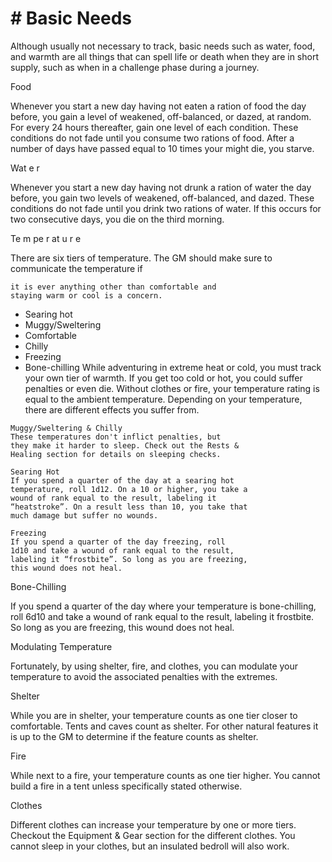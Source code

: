 # # Basic Needs

Although usually not necessary to track, basic
needs such as water, food, and warmth are all things
that can spell life or death when they are in short
supply, such as when in a challenge phase during a
journey.

Food

Whenever you start a new day having not eaten a
ration of food the day before, you gain a level of
weakened, off-balanced, or dazed, at random. For
every 24 hours thereafter, gain one level of each
condition. These conditions do not fade until you
consume two rations of food.
After a number of days have passed equal to 10
times your might die, you starve.

Wat e r

Whenever you start a new day having not drunk
a ration of water the day before, you gain two levels
of weakened, off-balanced, and dazed. These
conditions do not fade until you drink two rations of
water.
If this occurs for two consecutive days, you die
on the third morning.

Te m pe r at u r e

There are six tiers of temperature. The GM
should make sure to communicate the temperature if

```
it is ever anything other than comfortable and
staying warm or cool is a concern.
```

- Searing hot
- Muggy/Sweltering
- Comfortable
- Chilly
- Freezing
- Bone-chilling
  While adventuring in extreme heat or cold, you
  must track your own tier of warmth. If you get too
  cold or hot, you could suffer penalties or even die.
  Without clothes or fire, your temperature rating is
  equal to the ambient temperature.
  Depending on your temperature, there are
  different effects you suffer from.

```
Muggy/Sweltering & Chilly
These temperatures don't inflict penalties, but
they make it harder to sleep. Check out the Rests &
Healing section for details on sleeping checks.
```

```
Searing Hot
If you spend a quarter of the day at a searing hot
temperature, roll 1d12. On a 10 or higher, you take a
wound of rank equal to the result, labeling it
“heatstroke”. On a result less than 10, you take that
much damage but suffer no wounds.
```

```
Freezing
If you spend a quarter of the day freezing, roll
1d10 and take a wound of rank equal to the result,
labeling it “frostbite”. So long as you are freezing,
this wound does not heal.
```

Bone-Chilling

If you spend a quarter of the day where your
temperature is bone-chilling, roll 6d10 and take a
wound of rank equal to the result, labeling it
frostbite. So long as you are freezing, this wound
does not heal.

Modulating Temperature

Fortunately, by using shelter, fire, and clothes,
you can modulate your temperature to avoid the
associated penalties with the extremes.

Shelter

While you are in shelter, your temperature counts
as one tier closer to comfortable. Tents and caves
count as shelter. For other natural features it is up to
the GM to determine if the feature counts as shelter.

Fire

While next to a fire, your temperature counts as
one tier higher. You cannot build a fire in a tent
unless specifically stated otherwise.

Clothes

Different clothes can increase your temperature
by one or more tiers. Checkout the Equipment &
Gear section for the different clothes. You cannot
sleep in your clothes, but an insulated bedroll will
also work.
